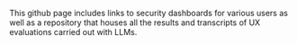 This github page includes links to security dashboards for various users as well as a repository that houses all the results and transcripts of UX evaluations carried out with LLMs.
